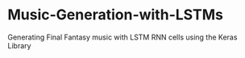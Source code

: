 # Music-Generation-with-LSTMs
Generating Final Fantasy music with LSTM RNN cells using the Keras Library
